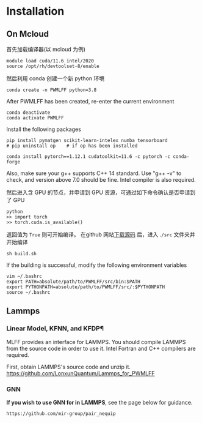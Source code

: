# Installation

## On Mcloud

首先加载编译器(以 mcloud 为例)

```
module load cuda/11.6 intel/2020
source /opt/rh/devtoolset-8/enable
```

然后利用 conda 创建一个新 python 环境

```
conda create -n PWMLFF python=3.8
```

After PWMLFF has been created, re-enter the current environment

```
conda deactivate
conda activate PWMLFF
```

Install the following packages

```
pip install pymatgen scikit-learn-intelex numba tensorboard
# pip uninstall op    # if op has been installed
```

```
conda install pytorch==1.12.1 cudatoolkit=11.6 -c pytorch -c conda-forge
```

Also, make sure your g++ supports C++ 14 standard. Use "g++ -v" to check, and version above 7.0 should be fine. Intel compiler is also required.

然后进入含 GPU 的节点，并申请到 GPU 资源，可通过如下命令确认是否申请到了 GPU

```
python
>> import torch
>> torch.cuda.is_available()
```

返回值为 `True` 则可开始编译。
在github 网站[下载源码](https://github.com/LonxunQuantum/PWMLFF) 后，进入 .`/src` 文件夹并开始编译

```
sh build.sh
```

If the building is successful, modify the following environment variables

```
vim ~/.bashrc
export PATH=absolute/path/to/PWMLFF/src/bin:$PATH
export PYTHONPATH=absolute/path/to/PWMLFF/src/:$PYTHONPATH
source ~/.bashrc
```

## Lammps

### Linear Model, KFNN, and KFDP¶

MLFF provides an interface for LAMMPS. You should compile LAMMPS from the source code in order to use it. Intel Fortran and C++ compilers are required.

First, obtain LAMMPS's source code and unzip it. https://github.com/LonxunQuantum/Lammps_for_PWMLFF

### GNN

**If you wish to use GNN for in LAMMPS**, see the page below for guidance.

```bash
https://github.com/mir-group/pair_nequip
```

